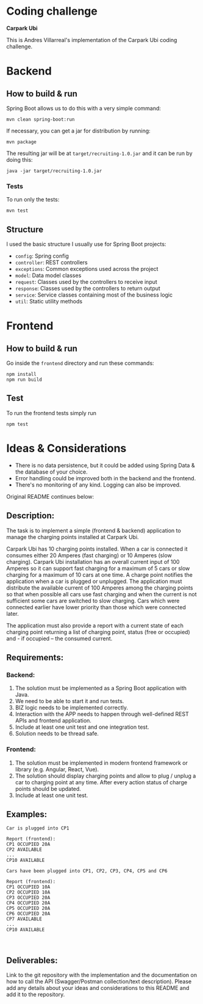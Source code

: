# Coding challenge
**Carpark Ubi**

This is Andres Villarreal's implementation of the Carpark Ubi coding challenge.

# Backend

## How to build & run

Spring Boot allows us to do this with a very simple command:
```
mvn clean spring-boot:run
```

If necessary, you can get a jar for distribution by running:

```
mvn package
```

The resulting jar will be at `target/recruiting-1.0.jar` and it can be run by doing this:

```
java -jar target/recruiting-1.0.jar
```

### Tests

To run only the tests:

```
mvn test
```

## Structure

I used the basic structure I usually use for Spring Boot projects:

  * `config`: Spring config
  * `controller`: REST controllers
  * `exceptions`: Common exceptions used across the project
  * `model`: Data model classes
  * `request`: Classes used by the controllers to receive input
  * `response`: Classes used by the controllers to return output
  * `service`: Service classes containing most of the business logic
  * `util`: Static utility methods

# Frontend

## How to build & run

Go inside the `frontend` directory and run these commands:
```
npm install
npm run build
```

## Test

To run the frontend tests simply run
```
npm test
```

# Ideas & Considerations

* There is no data persistence, but it could be added using Spring Data & the database of your choice.
* Error handling could be improved both in the backend and the frontend.
* There's no monitoring of any kind. Logging can also be improved.

Original README continues below:

## Description:
The task is to implement a simple (frontend & backend) application to manage the charging points installed at Carpark Ubi.

Carpark Ubi has 10 charging points installed. When a car is connected it consumes either 20 Amperes (fast charging) or 10 Amperes (slow charging). Carpark Ubi installation has an overall current input of 100 Amperes so it can support fast charging for a maximum of 5 cars or slow charging for a maximum of 10 cars at one time. A charge point notifies the application when a car is plugged or unplugged. The application must distribute the available current of 100 Amperes among the charging points so that when possible all cars use fast charging and when the current is not sufficient some cars are switched to slow charging. Cars which were connected earlier have lower priority than those which were connected later.

The application must also provide a report with a current state of each charging point returning a list of charging point, status (free or occupied) and - if occupied – the consumed current.

## Requirements:
### Backend:
1. The solution must be implemented as a Spring Boot application with Java.
2. We need to be able to start it and run tests.
3. BIZ logic needs to be implemented correctly.
4. Interaction with the APP needs to happen through well-defined REST APIs and frontend application.
5. Include at least one unit test and one integration test.
6. Solution needs to be thread safe.

### Frontend:
1. The solution must be implemented in modern frontend framework or library (e.g. Angular, React, Vue).
2. The solution should display charging points and allow to plug / unplug a car to charging point at any time. After every action status of charge points should be updated.
3. Include at least one unit test.
​
## Examples:
```
Car is plugged into CP1

Report (frontend): 
CP1 OCCUPIED 20A
CP2 AVAILABLE
...
CP10 AVAILABLE
```

```
Cars have been plugged into CP1, CP2, CP3, CP4, CP5 and CP6

Report (frontend):
CP1 OCCUPIED 10A
CP2 OCCUPIED 10A
CP3 OCCUPIED 20A
CP4 OCCUPIED 20A
CP5 OCCUPIED 20A
CP6 OCCUPIED 20A
CP7 AVAILABLE
...
CP10 AVAILABLE
```
​
## Deliverables:
Link to the git repository with the implementation and the documentation on how to call the API (Swagger/Postman collection/text description).
Please add any details about your ideas and considerations to this README and add it to the repository.